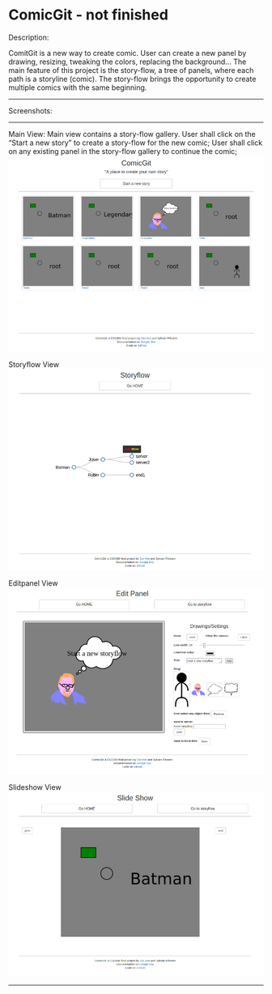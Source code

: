 ComicGit - not finished
=====

Description:

ComitGit is a new way to create comic. User can create a new panel by drawing, resizing, tweaking the colors, replacing the background... The main feature of this project is the story-flow, a tree of panels, where each path is a storyline (comic). The story-flow brings the opportunity to create multiple comics with the same beginning.

----------------------------------------------------------

Screenshots:

----------------------------------------------------------

  Main View:
    Main view contains a story-flow gallery. 
    User shall click on the “Start a new story”  to create a story-flow for the new comic;
    User shall click on any existing panel in the story-flow gallery to continue the comic;
  ![Main View](https://raw.githubusercontent.com/Robinss2014/ComicGit/master/assets/imgs/index.png)
  
  Storyflow View
  ![storyflow View](https://raw.githubusercontent.com/Robinss2014/ComicGit/master/assets/imgs/storyflowView.png)
  
  Editpanel View
  ![editpanel View](https://raw.githubusercontent.com/Robinss2014/ComicGit/master/assets/imgs/editpanelView.png)
  
  Slideshow View
  ![Slide Show View](https://raw.githubusercontent.com/Robinss2014/ComicGit/master/assets/imgs/slideshowView.png)

----------------------------------------------------------

